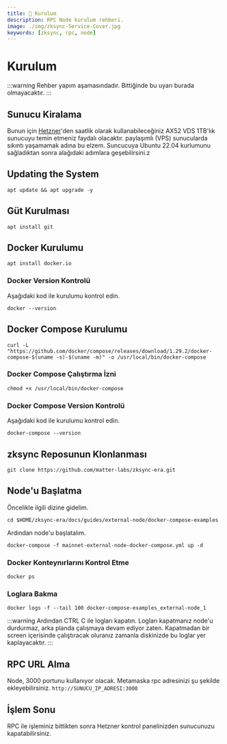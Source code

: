 ```yaml
---
title: 💾 Kurulum
description: RPC Node kurulum rehberi.
image: ./img/zksync-Service-Cover.jpg
keywords: [zksync, rpc, node]
---
```


# Kurulum
:::warning
Rehber yapım aşamasındadır. Bittiğinde bu uyarı burada olmayacaktır.
:::

## Sunucu Kiralama
Bunun için [Hetzner](https://hetzner.cloud/?ref=z9uy37L7ovja)'den saatlik olarak kullanabileceğiniz AX52 VDS 1TB'lık sunucuyu temin etmeniz faydalı olacaktır. paylaşımlı (VPS) sunucularda sıkıntı yaşamamak adına bu elzem. Suncucuya Ubuntu 22.04 kurlumunu sağladıktan sonra alağıdaki adımlara geşebilirsini.z


## Updating the System
```shell
apt update && apt upgrade -y
```

## Güt Kurulması
```shell
apt install git
```

## Docker Kurulumu
```shell
apt install docker.io
```
### Docker Version Kontrolü
Aşağıdaki kod ile kurulumu kontrol edin.
```shell
docker --version
```

## Docker Compose Kurulumu
```shell
curl -L "https://github.com/docker/compose/releases/download/1.29.2/docker-compose-$(uname -s)-$(uname -m)" -o /usr/local/bin/docker-compose
```

### Docker Compose Çalıştırma İzni
```shell
chmod +x /usr/local/bin/docker-compose
```

### Docker Compose Version Kontrolü
Aşağıdaki kod ile kurulumu kontrol edin.
```shell
docker-compose --version
```

## zksync Reposunun Klonlanması
```shell
git clone https://github.com/matter-labs/zksync-era.git
```

## Node'u Başlatma
Öncelikle ilgili dizine gidelim.
```shell
cd $HOME/zksync-era/docs/guides/external-node/docker-compose-examples
```

Ardından node'u başlatalım.
```shell
docker-compose -f mainnet-external-node-docker-compose.yml up -d
```

### Docker Konteynırlarını Kontrol Etme
```shell
docker ps
```  

### Loglara Bakma 
```shell
docker logs -f --tail 100 docker-compose-examples_external-node_1
```

:::warning
Ardından CTRL C ile logları kapatın. Logları kapatmanız node'u durdurmaz, arka planda çalışmaya devam ediyor zaten. Kapatmadan bir screen içerisinde çalıştıracak oluranız zamanla diskinizde bu loglar yer kaplayacaktır. 
:::

## RPC URL Alma
Node, 3000 portunu kullanıyor olacak. Metamaska rpc adresinizi şu şekilde ekleyebilirsiniz. `http://SUNUCU_IP_ADRESI:3000`


## İşlem Sonu
RPC ile işleminiz bittikten sonra Hetzner kontrol panelinizden sunucunuzu kapatabilirsiniz.

​